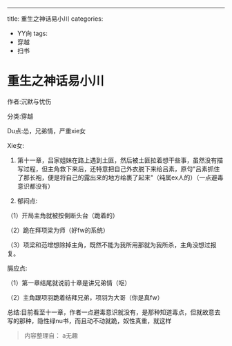 ---
title: 重生之神话易小川
categories:
- YY向
tags:
- 穿越
- 扫书
# 重生之神话易小川
作者:沉默与忧伤

分类:穿越

Du点:怂，兄弟情，严重xie女

Xie女:

1.  第十一章，吕家姐妹在路上遇到土匪，然后被土匪拉着想干些事，虽然没有描写过程，但主角救下来后，还特意把自己外衣脱下来给吕素，原句"吕素抓住了那长袍，便是将自己的露出来的地方给裹了起来"（纯属ex人的）（一点避毒意识都没有）

2.  郁闷点:

（1）开局主角就被按倒断头台（跪着的）

（2）跪在拜项梁为师（好fw的系统）

（3）项梁和范增想除掉主角，既然不能为我所用那就为我所杀，主角没想过报复。

膈应点:

（1）第一章结尾就说前十章是讲兄弟情（呕）

（2）主角跟项羽跪着结拜兄弟，项羽为大哥（你是真fw）

总结:目前看至十一章，作者一点避毒意识就没有，是那种知道毒点，但就故意去写的那种，隐性绿nu书，而且动不动就跪，奴性真重，就这样


> 内容整理自： a无趣